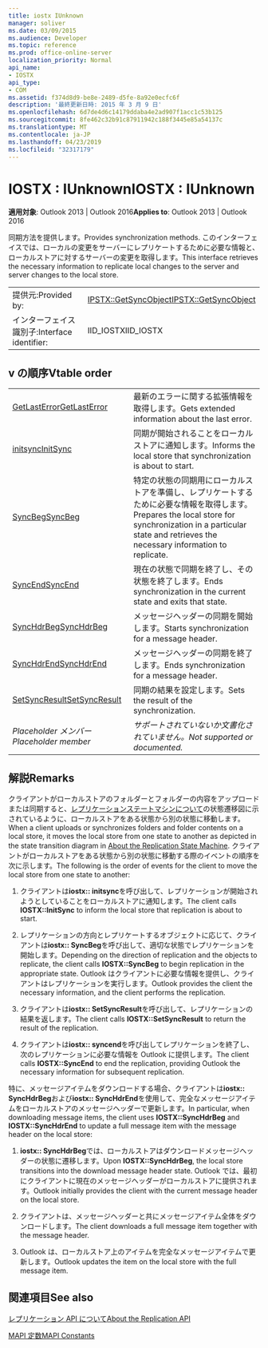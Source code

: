 ```yaml
---
title: iostx IUnknown
manager: soliver
ms.date: 03/09/2015
ms.audience: Developer
ms.topic: reference
ms.prod: office-online-server
localization_priority: Normal
api_name:
- IOSTX
api_type:
- COM
ms.assetid: f374d8d9-be8e-2489-d5fe-8a92e0ecfc6f
description: '最終更新日時: 2015 年 3 月 9 日'
ms.openlocfilehash: 6d7de4d6c14179ddaba4e2ad907f1acc1c53b125
ms.sourcegitcommit: 8fe462c32b91c87911942c188f3445e85a54137c
ms.translationtype: MT
ms.contentlocale: ja-JP
ms.lasthandoff: 04/23/2019
ms.locfileid: "32317179"
---
```

# <a name="iostx--iunknown"></a><span data-ttu-id="20baf-103">IOSTX : IUnknown</span><span class="sxs-lookup"><span data-stu-id="20baf-103">IOSTX : IUnknown</span></span>

  
  
<span data-ttu-id="20baf-104">**適用対象**: Outlook 2013 | Outlook 2016</span><span class="sxs-lookup"><span data-stu-id="20baf-104">**Applies to**: Outlook 2013 | Outlook 2016</span></span> 
  
<span data-ttu-id="20baf-105">同期方法を提供します。</span><span class="sxs-lookup"><span data-stu-id="20baf-105">Provides synchronization methods.</span></span> <span data-ttu-id="20baf-106">このインターフェイスでは、ローカルの変更をサーバーにレプリケートするために必要な情報と、ローカルストアに対するサーバーの変更を取得します。</span><span class="sxs-lookup"><span data-stu-id="20baf-106">This interface retrieves the necessary information to replicate local changes to the server and server changes to the local store.</span></span>
  
|||
|:-----|:-----|
|<span data-ttu-id="20baf-107">提供元:</span><span class="sxs-lookup"><span data-stu-id="20baf-107">Provided by:</span></span>  <br/> |[<span data-ttu-id="20baf-108">IPSTX::GetSyncObject</span><span class="sxs-lookup"><span data-stu-id="20baf-108">IPSTX::GetSyncObject</span></span>](iostx-setsyncresult.md) <br/> |
|<span data-ttu-id="20baf-109">インターフェイス識別子:</span><span class="sxs-lookup"><span data-stu-id="20baf-109">Interface identifier:</span></span>  <br/> |<span data-ttu-id="20baf-110">IID_IOSTX</span><span class="sxs-lookup"><span data-stu-id="20baf-110">IID_IOSTX</span></span>  <br/> |
   
## <a name="vtable-order"></a><span data-ttu-id="20baf-111">v の順序</span><span class="sxs-lookup"><span data-stu-id="20baf-111">Vtable order</span></span>

|||
|:-----|:-----|
|[<span data-ttu-id="20baf-112">GetLastError</span><span class="sxs-lookup"><span data-stu-id="20baf-112">GetLastError</span></span>](iostx-getlasterror.md) <br/> |<span data-ttu-id="20baf-113">最新のエラーに関する拡張情報を取得します。</span><span class="sxs-lookup"><span data-stu-id="20baf-113">Gets extended information about the last error.</span></span>  <br/> |
|[<span data-ttu-id="20baf-114">initsync</span><span class="sxs-lookup"><span data-stu-id="20baf-114">InitSync</span></span>](iostx-initsync.md) <br/> |<span data-ttu-id="20baf-115">同期が開始されることをローカルストアに通知します。</span><span class="sxs-lookup"><span data-stu-id="20baf-115">Informs the local store that synchronization is about to start.</span></span>  <br/> |
|[<span data-ttu-id="20baf-116">SyncBeg</span><span class="sxs-lookup"><span data-stu-id="20baf-116">SyncBeg</span></span>](iostx-syncbeg.md) <br/> |<span data-ttu-id="20baf-117">特定の状態の同期用にローカルストアを準備し、レプリケートするために必要な情報を取得します。</span><span class="sxs-lookup"><span data-stu-id="20baf-117">Prepares the local store for synchronization in a particular state and retrieves the necessary information to replicate.</span></span>  <br/> |
|[<span data-ttu-id="20baf-118">SyncEnd</span><span class="sxs-lookup"><span data-stu-id="20baf-118">SyncEnd</span></span>](iostx-syncend.md) <br/> |<span data-ttu-id="20baf-119">現在の状態で同期を終了し、その状態を終了します。</span><span class="sxs-lookup"><span data-stu-id="20baf-119">Ends synchronization in the current state and exits that state.</span></span>  <br/> |
|[<span data-ttu-id="20baf-120">SyncHdrBeg</span><span class="sxs-lookup"><span data-stu-id="20baf-120">SyncHdrBeg</span></span>](iostx-synchdrbeg.md) <br/> |<span data-ttu-id="20baf-121">メッセージヘッダーの同期を開始します。</span><span class="sxs-lookup"><span data-stu-id="20baf-121">Starts synchronization for a message header.</span></span>  <br/> |
|[<span data-ttu-id="20baf-122">SyncHdrEnd</span><span class="sxs-lookup"><span data-stu-id="20baf-122">SyncHdrEnd</span></span>](iostx-synchdrend.md) <br/> |<span data-ttu-id="20baf-123">メッセージヘッダーの同期を終了します。</span><span class="sxs-lookup"><span data-stu-id="20baf-123">Ends synchronization for a message header.</span></span>  <br/> |
|[<span data-ttu-id="20baf-124">SetSyncResult</span><span class="sxs-lookup"><span data-stu-id="20baf-124">SetSyncResult</span></span>](iostx-setsyncresult.md) <br/> |<span data-ttu-id="20baf-125">同期の結果を設定します。</span><span class="sxs-lookup"><span data-stu-id="20baf-125">Sets the result of the synchronization.</span></span>  <br/> |
| <span data-ttu-id="20baf-126">*Placeholder メンバー*</span><span class="sxs-lookup"><span data-stu-id="20baf-126">*Placeholder member*</span></span>  <br/> | <span data-ttu-id="20baf-127">*サポートされていないか文書化されていません。*</span><span class="sxs-lookup"><span data-stu-id="20baf-127">*Not supported or documented.*</span></span>  <br/> |
   
## <a name="remarks"></a><span data-ttu-id="20baf-128">解説</span><span class="sxs-lookup"><span data-stu-id="20baf-128">Remarks</span></span>

<span data-ttu-id="20baf-129">クライアントがローカルストアのフォルダーとフォルダーの内容をアップロードまたは同期すると、[レプリケーションステートマシンについて](about-the-replication-state-machine.md)の状態遷移図に示されているように、ローカルストアをある状態から別の状態に移動します。</span><span class="sxs-lookup"><span data-stu-id="20baf-129">When a client uploads or synchronizes folders and folder contents on a local store, it moves the local store from one state to another as depicted in the state transition diagram in [About the Replication State Machine](about-the-replication-state-machine.md).</span></span> <span data-ttu-id="20baf-130">クライアントがローカルストアをある状態から別の状態に移動する際のイベントの順序を次に示します。</span><span class="sxs-lookup"><span data-stu-id="20baf-130">The following is the order of events for the client to move the local store from one state to another:</span></span>
  
1. <span data-ttu-id="20baf-131">クライアントは**iostx:: initsync**を呼び出して、レプリケーションが開始されようとしていることをローカルストアに通知します。</span><span class="sxs-lookup"><span data-stu-id="20baf-131">The client calls **IOSTX::InitSync** to inform the local store that replication is about to start.</span></span> 
    
2. <span data-ttu-id="20baf-132">レプリケーションの方向とレプリケートするオブジェクトに応じて、クライアントは**iostx:: SyncBeg**を呼び出して、適切な状態でレプリケーションを開始します。</span><span class="sxs-lookup"><span data-stu-id="20baf-132">Depending on the direction of replication and the objects to replicate, the client calls **IOSTX::SyncBeg** to begin replication in the appropriate state.</span></span> <span data-ttu-id="20baf-133">Outlook はクライアントに必要な情報を提供し、クライアントはレプリケーションを実行します。</span><span class="sxs-lookup"><span data-stu-id="20baf-133">Outlook provides the client the necessary information, and the client performs the replication.</span></span> 
    
3. <span data-ttu-id="20baf-134">クライアントは**iostx:: SetSyncResult**を呼び出して、レプリケーションの結果を返します。</span><span class="sxs-lookup"><span data-stu-id="20baf-134">The client calls **IOSTX::SetSyncResult** to return the result of the replication.</span></span> 
    
4. <span data-ttu-id="20baf-135">クライアントは**iostx:: syncend**を呼び出してレプリケーションを終了し、次のレプリケーションに必要な情報を Outlook に提供します。</span><span class="sxs-lookup"><span data-stu-id="20baf-135">The client calls **IOSTX::SyncEnd** to end the replication, providing Outlook the necessary information for subsequent replication.</span></span> 
    
<span data-ttu-id="20baf-136">特に、メッセージアイテムをダウンロードする場合、クライアントは**iostx:: SyncHdrBeg**および**iostx:: SyncHdrEnd**を使用して、完全なメッセージアイテムをローカルストアのメッセージヘッダーで更新します。</span><span class="sxs-lookup"><span data-stu-id="20baf-136">In particular, when downloading message items, the client uses **IOSTX::SyncHdrBeg** and **IOSTX::SyncHdrEnd** to update a full message item with the message header on the local store:</span></span> 
  
1. <span data-ttu-id="20baf-137">**iostx:: SyncHdrBeg**では、ローカルストアはダウンロードメッセージヘッダーの状態に遷移します。</span><span class="sxs-lookup"><span data-stu-id="20baf-137">Upon **IOSTX::SyncHdrBeg**, the local store transitions into the download message header state.</span></span> <span data-ttu-id="20baf-138">Outlook では、最初にクライアントに現在のメッセージヘッダーがローカルストアに提供されます。</span><span class="sxs-lookup"><span data-stu-id="20baf-138">Outlook initially provides the client with the current message header on the local store.</span></span>
    
2. <span data-ttu-id="20baf-139">クライアントは、メッセージヘッダーと共にメッセージアイテム全体をダウンロードします。</span><span class="sxs-lookup"><span data-stu-id="20baf-139">The client downloads a full message item together with the message header.</span></span>
    
3. <span data-ttu-id="20baf-140">Outlook は、ローカルストア上のアイテムを完全なメッセージアイテムで更新します。</span><span class="sxs-lookup"><span data-stu-id="20baf-140">Outlook updates the item on the local store with the full message item.</span></span>
    
## <a name="see-also"></a><span data-ttu-id="20baf-141">関連項目</span><span class="sxs-lookup"><span data-stu-id="20baf-141">See also</span></span>



[<span data-ttu-id="20baf-142">レプリケーション API について</span><span class="sxs-lookup"><span data-stu-id="20baf-142">About the Replication API</span></span>](about-the-replication-api.md)
  
[<span data-ttu-id="20baf-143">MAPI 定数</span><span class="sxs-lookup"><span data-stu-id="20baf-143">MAPI Constants</span></span>](mapi-constants.md)

